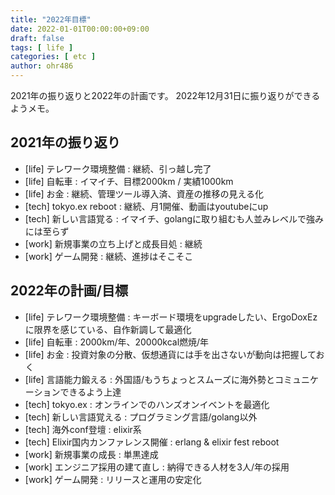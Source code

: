 ```yaml
---
title: "2022年目標"
date: 2022-01-01T00:00:00+09:00
draft: false
tags: [ life ]
categories: [ etc ]
author: ohr486
---
```


2021年の振り返りと2022年の計画です。
2022年12月31日に振り返りができるようメモ。

## 2021年の振り返り

* [life] テレワーク環境整備 : 継続、引っ越し完了
* [life] 自転車 : イマイチ、目標2000km / 実績1000km
* [life] お金 : 継続、管理ツール導入済、資産の推移の見える化
* [tech] tokyo.ex reboot : 継続、月1開催、動画はyoutubeにup
* [tech] 新しい言語覚る : イマイチ、golangに取り組むも人並みレベルで強みには至らず
* [work] 新規事業の立ち上げと成長目処 : 継続
* [work] ゲーム開発 : 継続、進捗はそこそこ

## 2022年の計画/目標

* [life] テレワーク環境整備 : キーボード環境をupgradeしたい、ErgoDoxEzに限界を感じている、自作新調して最適化
* [life] 自転車 : 2000km/年、20000kcal燃焼/年
* [life] お金 : 投資対象の分散、仮想通貨には手を出さないが動向は把握しておく
* [life] 言語能力鍛える : 外国語/もうちょっとスムーズに海外勢とコミュニケーションできるよう上達
* [tech] tokyo.ex : オンラインでのハンズオンイベントを最適化
* [tech] 新しい言語覚える : プログラミング言語/golang以外
* [tech] 海外conf登壇 : elixir系
* [tech] Elixir国内カンファレンス開催 : erlang & elixir fest reboot
* [work] 新規事業の成長 : 単黒達成
* [work] エンジニア採用の建て直し : 納得できる人材を3人/年の採用
* [work] ゲーム開発 : リリースと運用の安定化
